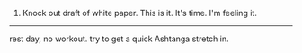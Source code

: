 1. Knock out draft of white paper. This is it. It's time. I'm feeling it.

---

rest day, no workout. try to get a quick Ashtanga stretch in.
